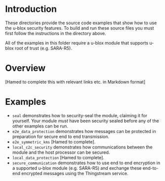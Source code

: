 # Introduction
These directories provide the source code examples that show how to use the u-blox security features.  To build and run these source files you must first follow the instructions in the directory above.

All of the examples in this folder require a u-blox module that supports u-blox root of trust (e.g. SARA-R5).

# Overview

[Hamed to complete this with relevant links etc. in Markdown format]

# Examples

- `seal` demonstrates how to security-seal the module, claiming it for yourself.  Your module *must* have been security sealed before any of the other examples can be run.
- `e2e_data_protection` demonstrates how messages can be protected in preparation for secure end to end transmission.
- `e2e_symmetric_kms` [Hamed to complete].
- `local_c2c_security` demonstrates how communications between the module and the host processor can be secured.
- `local_data_protection` [Hamed to complete].
- `secure_communication` demonstrates how to use end to end encryption in a supported u-blox module (e.g. SARA-R5) and exchange these end-to-end encrypted messages using the Thingstream service.